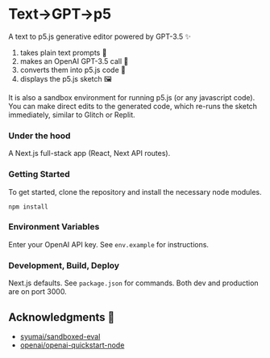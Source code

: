 # Text→GPT→p5

A text to p5.js generative editor powered by GPT-3.5 ✨
1. takes plain text prompts 📝
2. makes an OpenAI GPT-3.5 call 🤖
2. converts them into p5.js code 🌸
3. displays the p5.js sketch 🖼️

It is also a sandbox environment for running p5.js (or any javascript code). You can make direct edits to the generated code, which re-runs the sketch immediately, similar to Glitch or Replit. 

### Under the hood

A Next.js full-stack app (React, Next API routes).
  
### Getting Started

To get started, clone the repository and install the necessary node modules.

`npm install`

### Environment Variables

Enter your OpenAI API key. See `env.example` for instructions.

### Development, Build, Deploy

Next.js defaults. See `package.json` for commands.
Both dev and production are on port 3000.


## Acknowledgments 🙏

- [syumai/sandboxed-eval](https://github.com/syumai/sandboxed-eval)
- [openai/openai-quickstart-node](https://github.com/openai/openai-quickstart-node)
